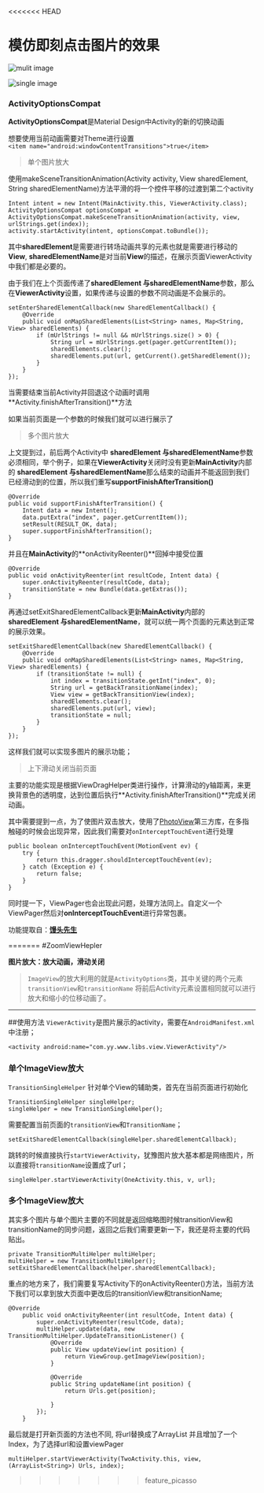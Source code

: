 <<<<<<< HEAD
# 模仿即刻点击图片的效果
![mulit image](https://github.com/yyBetter/ZoomView/blob/master/gifs/zoom_mulit_view.gif)

![single image](https://github.com/yyBetter/ZoomView/blob/master/gifs/zoom_single_view.gif)

### ActivityOptionsCompat

**ActivityOptionsCompat**是Material Design中Activity的新的切换动画

想要使用当前动画需要对Theme进行设置
`<item name="android:windowContentTransitions">true</item>`

> 单个图片放大

使用makeSceneTransitionAnimation(Activity activity, View sharedElement, String sharedElementName)方法平滑的将一个控件平移的过渡到第二个activity



```
Intent intent = new Intent(MainActivity.this, ViewerActivity.class);
ActivityOptionsCompat optionsCompat = ActivityOptionsCompat.makeSceneTransitionAnimation(activity, view, urlStrings.get(index));
activity.startActivity(intent, optionsCompat.toBundle());
```

其中**sharedElement**是需要进行转场动画共享的元素也就是需要进行移动的**View**, **sharedElementName**是对当前**View**的描述，在展示页面ViewerActivity中我们都是必要的。



由于我们在上个页面传递了**sharedElement **与**sharedElementName**参数，那么在**ViewerActivity**设置，如果传递与设置的参数不同动画是不会展示的。

```
setEnterSharedElementCallback(new SharedElementCallback() {
    @Override
    public void onMapSharedElements(List<String> names, Map<String, View> sharedElements) {
        if (mUrlStrings != null && mUrlStrings.size() > 0) {
            String url = mUrlStrings.get(pager.getCurrentItem());
            sharedElements.clear();
            sharedElements.put(url, getCurrent().getSharedElement());
        }
    }
});
```

当需要结束当前Activity并回退这个动画时调用**Activity.finishAfterTransition()**方法

如果当前页面是一个参数的时候我们就可以进行展示了

> 多个图片放大

上文提到过，前后两个Activity中 **sharedElement **与**sharedElementName**参数必须相同，举个例子，如果在**ViewerActivity**关闭时没有更新**MainActivity**内部的 **sharedElement **与**sharedElementName**那么结束的动画并不能返回到我们已经滑动到的位置，所以我们重写**supportFinishAfterTransition()**

```
@Override
public void supportFinishAfterTransition() {
    Intent data = new Intent();
    data.putExtra("index", pager.getCurrentItem());
    setResult(RESULT_OK, data);
    super.supportFinishAfterTransition();
}
```

并且在**MainActivity**的**onActivityReenter()**回掉中接受位置

```
@Override
public void onActivityReenter(int resultCode, Intent data) {
    super.onActivityReenter(resultCode, data);
    transitionState = new Bundle(data.getExtras());
}
```

再通过setExitSharedElementCallback更新**MainActivity**内部的 **sharedElement **与**sharedElementName**，就可以统一两个页面的元素达到正常的展示效果。

```
setExitSharedElementCallback(new SharedElementCallback() {
    @Override
    public void onMapSharedElements(List<String> names, Map<String, View> sharedElements) {
        if (transitionState != null) {
            int index = transitionState.getInt("index", 0);
            String url = getBackTransitionName(index);
            View view = getBackTransitionView(index);
            sharedElements.clear();
            sharedElements.put(url, view);
            transitionState = null;
        }
    }
});
```

这样我们就可以实现多图片的展示功能；

> 上下滑动关闭当前页面

主要的功能实现是根据ViewDragHelper类进行操作，计算滑动的y轴距离，来更换背景色的透明度，达到位置后执行**Activity.finishAfterTransition()**完成关闭动画。

其中需要提到一点，为了使图片双击放大，使用了[PhotoView](https://github.com/chrisbanes/PhotoView)第三方库，在多指触碰的时候会出现异常，因此我们需要对`onInterceptTouchEvent`进行处理

```
public boolean onInterceptTouchEvent(MotionEvent ev) {
    try {
        return this.dragger.shouldInterceptTouchEvent(ev);
    } catch (Exception e) {
        return false;
    }
}
```

同时提一下，ViewPager也会出现此问题，处理方法同上。自定义一个ViewPager然后对**onInterceptTouchEvent**进行异常包裹。

功能提取自：**[馒头先生](https://github.com/oxoooo/mr-mantou-android)**

=======
#ZoomViewHepler

**图片放大：放大动画，滑动关闭**


> `ImageView`的放大利用的就是`ActivityOptions`类，其中关键的两个元素`transitionView`和`transitionName` 将前后Activity元素设置相同就可以进行放大和缩小的位移动画了。

***

##使用方法
`ViewerActivity`是图片展示的activity，需要在`AndroidManifest.xml`中注册；

```
<activity android:name="com.yy.www.libs.view.ViewerActivity"/>
```


### 单个ImageView放大
`TransitionSingleHelper` 针对单个View的辅助类，首先在当前页面进行初始化

```
TransitionSingleHelper singleHelper;
singleHelper = new TransitionSingleHelper();
```

需要配置当前页面的`transitionView`和`TransitionName`；

```
setExitSharedElementCallback(singleHelper.sharedElementCallback);
```
跳转的时候直接执行`startViewerActivity`，犹豫图片放大基本都是网络图片，所以直接将`transitionName`设置成了url；

```
singleHelper.startViewerActivity(OneActivity.this, v, url);
```

### 多个ImageView放大
其实多个图片与单个图片主要的不同就是返回缩略图时候transitionView和transitionName的同步问题，返回之后我们需要更新一下，我还是将主要的代码贴出。

```
private TransitionMultiHelper multiHelper;
multiHelper = new TransitionMultiHelper();
setExitSharedElementCallback(helper.sharedElementCallback);
```
重点的地方来了，我们需要复写Activity下的onActivityReenter()方法，当前方法下我们可以拿到放大页面中更改后的transitionView和transitionName;

```
@Override
    public void onActivityReenter(int resultCode, Intent data) {
        super.onActivityReenter(resultCode, data);
        multiHelper.update(data, new TransitionMultiHelper.UpdateTransitionListener() {
            @Override
            public View updateView(int position) {
                return ViewGroup.getImageView(position);
            }

            @Override
            public String updateName(int position) {
                return Urls.get(position);

            }
        });
    }
```
最后就是打开新页面的方法也不同, 将url替换成了ArrayList<String> 并且增加了一个Index，为了选择url和设置viewPager

```
multiHelper.startViewerActivity(TwoActivity.this, view, (ArrayList<String>) Urls, index);
```
>>>>>>> feature_picasso
